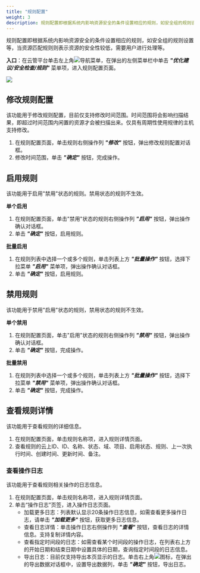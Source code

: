 ```yaml
---
title: "规则配置"
weight: 3
description: 规则配置即根据系统内影响资源安全的条件设置相应的规则，如安全组的规则设置等，当资源匹配规则则表示资源的安全性较低，需要用户进行处理等。
---
```


规则配置即根据系统内影响资源安全的条件设置相应的规则，如安全组的规则设置等，当资源匹配规则则表示资源的安全性较低，需要用户进行处理等。

**入口**：在云管平台单击左上角![](../../../images/intro/nav.png)导航菜单，在弹出的左侧菜单栏中单击 **_"优化建议/安全检查/规则"_** 菜单项，进入规则配置页面。

![](../../../images/suggest/securitysuggestsyrule.png)

## 修改规则配置

该功能用于修改规则配置，目前仅支持修改时间范围。时间范围将会影响扫描结果，即超过时间范围内闲置的资源才会被扫描出来。仅具有周期性使用规律的主机支持修改。

1. 在规则配置页面，单击规则右侧操作列 **_"修改"_** 按钮，弹出修改规则配置对话框。
2. 修改时间范围，单击 **_"确定"_** 按钮，完成操作。

## 启用规则

该功能用于启用"禁用"状态的规则。禁用状态的规则不生效。

**单个启用**

1. 在规则配置页面，单击"禁用"状态的规则右侧操作列 **_"启用"_** 按钮，弹出操作确认对话框。
2. 单击 **_"确定"_** 按钮，启用规则。

**批量启用**

1. 在规则列表中选择一个或多个规则，单击列表上方 **_"批量操作"_** 按钮，选择下拉菜单 **_"启用"_** 菜单项，弹出操作确认对话框。
2. 单击 **_"确定"_** 按钮，启用规则。

## 禁用规则

该功能用于禁用"启用"状态的规则，禁用状态的规则不生效。

**单个禁用**

1. 在规则配置页面，单击"启用"状态的规则右侧操作列 **_"禁用"_** 按钮，弹出操作确认对话框。
2. 单击 **_"确定"_** 按钮，完成操作。

**批量禁用**

1. 在规则列表中选择一个或多个规则，单击列表上方 **_"批量操作"_** 按钮，选择下拉菜单 **_"禁用"_** 菜单项，弹出操作确认对话框。
2. 单击 **_"确定"_** 按钮，完成操作。

## 查看规则详情

该功能用于查看规则的详细信息。

1. 在规则配置页面，单击规则名称项，进入规则详情页面。
2. 查看规则的云上ID、ID、名称、状态、域、项目、启用状态、规则、上一次执行时间、创建时间、更新时间、备注。

### 查看操作日志

该功能用于查看规则相关操作的日志信息。

1. 在规则配置页面，单击规则名称项，进入规则详情页面。
2. 单击“操作日志”页签，进入操作日志页面。
    - 加载更多日志：列表默认显示20条操作日志信息，如需查看更多操作日志，请单击 **_"加载更多"_** 按钮，获取更多日志信息。
    - 查看日志详情：单击操作日志右侧操作列 **_"查看"_** 按钮，查看日志的详情信息。支持复制详情内容。
    - 查看指定时间段的日志：如需查看某个时间段的操作日志，在列表右上方的开始日期和结束日期中设置具体的日期，查询指定时间段的日志信息。
    - 导出日志：目前仅支持导出本页显示的日志。单击右上角![](../../../images/system/download.png)图标，在弹出的导出数据对话框中，设置导出数据列，单击 **_"确定"_** 按钮，导出日志。
